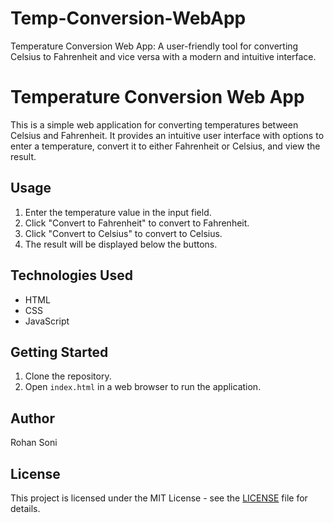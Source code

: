 # Temp-Conversion-WebApp
Temperature Conversion Web App: A user-friendly tool for converting Celsius to Fahrenheit and vice versa with a modern and intuitive interface.

# Temperature Conversion Web App

This is a simple web application for converting temperatures between Celsius and Fahrenheit. It provides an intuitive user interface with options to enter a temperature, convert it to either Fahrenheit or Celsius, and view the result.

## Usage

1. Enter the temperature value in the input field.
2. Click "Convert to Fahrenheit" to convert to Fahrenheit.
3. Click "Convert to Celsius" to convert to Celsius.
4. The result will be displayed below the buttons.

## Technologies Used

- HTML
- CSS
- JavaScript

## Getting Started

1. Clone the repository.
2. Open `index.html` in a web browser to run the application.

## Author

Rohan Soni

## License

This project is licensed under the MIT License - see the [LICENSE](LICENSE) file for details.

